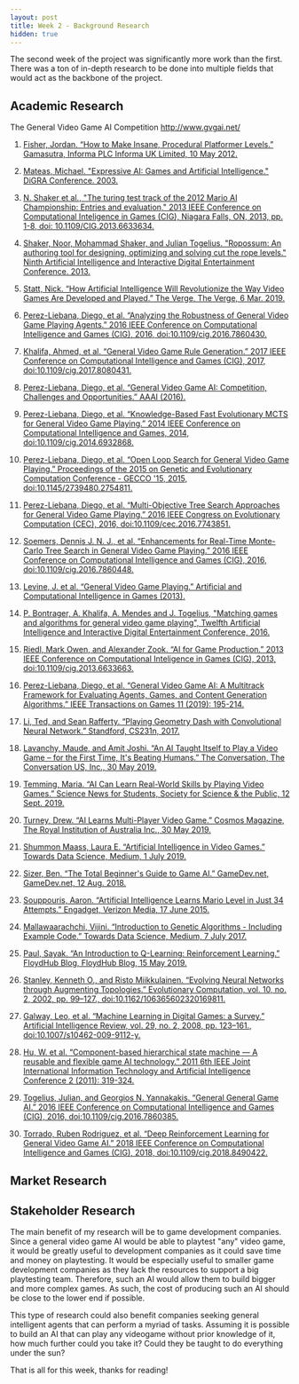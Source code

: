 ```yaml
---
layout: post
title: Week 2 - Background Research
hidden: true
---
```


The second week of the project was significantly more work than the first. There was a ton of in-depth research to be done into multiple fields that would act as the backbone of the project. 

## Academic Research

The General Video Game AI Competition http://www.gvgai.net/

1. [Fisher, Jordan. “How to Make Insane, Procedural Platformer Levels.” Gamasutra, Informa PLC Informa UK Limited, 10 May 2012.](https://www.gamasutra.com/view/feature/170049/how_to_make_insane_procedural_.php)

2. [Mateas, Michael. "Expressive AI: Games and Artificial Intelligence." DiGRA Conference. 2003.](https://users.soe.ucsc.edu/~michaelm/tenurereview/publications/mateas-digra2003.pdf)

3. [N. Shaker et al., "The turing test track of the 2012 Mario AI Championship: Entries and evaluation," 2013 IEEE Conference on Computational Inteligence in Games (CIG), Niagara Falls, ON, 2013, pp. 1-8, doi: 10.1109/CIG.2013.6633634.](http://julian.togelius.com/Shaker2013The.pdf)

4. [Shaker, Noor, Mohammad Shaker, and Julian Togelius. "Ropossum: An authoring tool for designing, optimizing and solving cut the rope levels." Ninth Artificial Intelligence and Interactive Digital Entertainment Conference. 2013.](https://d1wqtxts1xzle7.cloudfront.net/31923445/CTR-demonstration.pdf?1379679414=&response-content-disposition=inline%3B+filename%3DRopossum_An_Authoring_Tool_for_Designing.pdf&Expires=1600209846&Signature=K9o6iITBb47GpPh8LJqhbbNS6AhGbM3Aj8UqkIYXjvtgOxizRWfjYYnsWPYsixrmM~isfgd~TvI12USYdKr7IaHguPshyUobXbZE7ZfGZEfiV~KMmd42nLnGJI1nP4RooCOcCkcAUG43mJ6n7tXBR5AfLIjSYp~8yKJ7YS9KiH~3cYL3AbEJvKo8r~JT8Z2THZi1l2ujlgg6eZObinq8CFchBjBcJzevDftj6F7MGDtO7nzQADsOfWcwPoLosovqB~VVUvz2OVMnshpw-TFiOqiCJQOoX9xkTMFs~ezptpkPuO14iiBUXeNkO~Aq9-BEgilOMaFCeKvdWG1~r3rnQw__&Key-Pair-Id=APKAJLOHF5GGSLRBV4ZA)

5. [Statt, Nick. “How Artificial Intelligence Will Revolutionize the Way Video Games Are Developed and Played.” The Verge, The Verge, 6 Mar. 2019.](https://www.theverge.com/2019/3/6/18222203/video-game-ai-future-procedural-generation-deep-learning)

6. [Perez-Liebana, Diego, et al. “Analyzing the Robustness of General Video Game Playing Agents.” 2016 IEEE Conference on Computational Intelligence and Games (CIG), 2016, doi:10.1109/cig.2016.7860430.](http://www.diego-perez.net/papers/Robustness.pdf)

7. [Khalifa, Ahmed, et al. “General Video Game Rule Generation.” 2017 IEEE Conference on Computational Intelligence and Games (CIG), 2017, doi:10.1109/cig.2017.8080431.](http://www.diego-perez.net/papers/GVGRuleGeneration.pdf)

8. [Perez-Liebana, Diego, et al. “General Video Game AI: Competition, Challenges and Opportunities.” AAAI (2016).](http://www.diego-perez.net/papers/aaai2016_gvgai.pdf)

9. [Perez-Liebana, Diego, et al. “Knowledge-Based Fast Evolutionary MCTS for General Video Game Playing.” 2014 IEEE Conference on Computational Intelligence and Games, 2014, doi:10.1109/cig.2014.6932868.](http://www.diego-perez.net/papers/KBFastEvoMCTS_CIG2014.pdf)

10. [Perez-Liebana, Diego, et al. “Open Loop Search for General Video Game Playing.” Proceedings of the 2015 on Genetic and Evolutionary Computation Conference - GECCO '15, 2015, doi:10.1145/2739480.2754811.](http://www.diego-perez.net/papers/OpenLoopGVG.pdf)

11. [Perez-Liebana, Diego, et al. “Multi-Objective Tree Search Approaches for General Video Game Playing.” 2016 IEEE Congress on Evolutionary Computation (CEC), 2016, doi:10.1109/cec.2016.7743851.](http://www.diego-perez.net/papers/MOTS_GVG_CEC2016.pdf)

12. [Soemers, Dennis J. N. J., et al. “Enhancements for Real-Time Monte-Carlo Tree Search in General Video Game Playing.” 2016 IEEE Conference on Computational Intelligence and Games (CIG), 2016, doi:10.1109/cig.2016.7860448.](https://dke.maastrichtuniversity.nl/m.winands/documents/CIG2016_GVGAI.pdf)

13. [Levine, J. et al. “General Video Game Playing.” Artificial and Computational Intelligence in Games (2013).](http://people.idsia.ch/~tom/publications/dagstuhl-gvgp.pdf)

14. [P. Bontrager, A. Khalifa, A. Mendes and J. Togelius, "Matching games and algorithms for general video game playing", Twelfth Artificial Intelligence and Interactive Digital Entertainment Conference, 2016.](http://julian.togelius.com/Bontrager2016Matching.pdf)

15. [Riedl, Mark Owen, and Alexander Zook. “AI for Game Production.” 2013 IEEE Conference on Computational Inteligence in Games (CIG), 2013, doi:10.1109/cig.2013.6633663.](https://www.cc.gatech.edu/~riedl/pubs/cig13.pdf)

16. [Perez-Liebana, Diego, et al. “General Video Game AI: A Multitrack Framework for Evaluating Agents, Games, and Content Generation Algorithms.” IEEE Transactions on Games 11 (2019): 195-214.](https://arxiv.org/pdf/1802.10363.pdf)

17. [Li, Ted, and Sean Rafferty. “Playing Geometry Dash with Convolutional Neural Network.” Standford, CS231n, 2017.]( http://cs231n.stanford.edu/reports/2017/pdfs/605.pdf)

18. [Lavanchy, Maude, and Amit Joshi. “An AI Taught Itself to Play a Video Game – for the First Time, It's Beating Humans.” The Conversation, The Conversation US, Inc., 30 May 2019.](https://theconversation.com/an-ai-taught-itself-to-play-a-video-game-for-the-first-time-its-beating-humans-118028#:~:text=Due%20to%20the%20computer%27s%20speed,ten%20months%20of%20real%2Dtime.&text=The%20Capture%20the%20Flag%20bot,also%20began%20learning%20from%20scratch.)

19. [Temming, Maria. “AI Can Learn Real-World Skills by Playing Video Games.” Science News for Students, Society for Science &amp; the Public, 12 Sept. 2019.](https://www.sciencenewsforstudents.org/article/ai-can-learn-real-world-skills-playing-video-games)

20. [Turney, Drew. “AI Learns Multi-Player Video Game.” Cosmos Magazine, The Royal Institution of Australia Inc., 30 May 2019.](https://cosmosmagazine.com/technology/ai-learns-multi-player-video-game-and-smashes-it/)

21. [Shummon Maass, Laura  E. “Artificial Intelligence in Video Games.” Towards Data Science, Medium, 1 July 2019.](https://towardsdatascience.com/artificial-intelligence-in-video-games-3e2566d59c22)

22. [Sizer, Ben. “The Total Beginner's Guide to Game AI.” GameDev.net, GameDev.net, 12 Aug. 2018.](https://www.gamedev.net/tutorials/programming/artificial-intelligence/the-total-beginners-guide-to-game-ai-r4942/)

23. [Souppouris, Aaron. “Artificial Intelligence Learns Mario Level in Just 34 Attempts.” Engadget, Verizon Media, 17 June 2015.](https://www.engadget.com/2015-06-17-super-mario-world-self-learning-ai.html)

24. [Mallawaarachchi, Vijini. “Introduction to Genetic Algorithms - Including Example Code.” Towards Data Science, Medium, 7 July 2017.](https://towardsdatascience.com/introduction-to-genetic-algorithms-including-example-code-e396e98d8bf3)

25. [Paul, Sayak. “An Introduction to Q-Learning: Reinforcement Learning.” FloydHub Blog, FloydHub Blog, 15 May 2019.](https://blog.floydhub.com/an-introduction-to-q-learning-reinforcement-learning/)

26. [Stanley, Kenneth O., and Risto Miikkulainen. “Evolving Neural Networks through Augmenting Topologies.” Evolutionary Computation, vol. 10, no. 2, 2002, pp. 99–127., doi:10.1162/106365602320169811.](http://nn.cs.utexas.edu/downloads/papers/stanley.ec02.pdf)

27. [Galway, Leo, et al. “Machine Learning in Digital Games: a Survey.” Artificial Intelligence Review, vol. 29, no. 2, 2008, pp. 123–161., doi:10.1007/s10462-009-9112-y.](https://link.springer.com/article/10.1007/s10462-009-9112-y)

28. [Hu, W. et al. “Component-based hierarchical state machine — A reusable and flexible game AI technology.” 2011 6th IEEE Joint International Information Technology and Artificial Intelligence Conference 2 (2011): 319-324.](https://ieeexplore.ieee.org/document/6030340)

29. [Togelius, Julian, and Georgios N. Yannakakis. “General General Game AI.” 2016 IEEE Conference on Computational Intelligence and Games (CIG), 2016, doi:10.1109/cig.2016.7860385.](http://julian.togelius.com/Togelius2016General.pdf)

30. [Torrado, Ruben Rodriguez, et al. “Deep Reinforcement Learning for General Video Game AI.” 2018 IEEE Conference on Computational Intelligence and Games (CIG), 2018, doi:10.1109/cig.2018.8490422.](https://arxiv.org/pdf/1806.02448.pdf)

## Market Research



## Stakeholder Research

The main benefit of my research will be to game development companies. Since a general video game AI would be able to playtest "any" video game, it would be greatly useful to development companies as it could save time and money on playtesting. It would be especially useful to smaller game development companies as they lack the resources to support a big playtesting team. Therefore, such an AI would allow them to build bigger and more complex games. As such, the cost of producing such an AI should be close to the lower end if possible.

This type of research could also benefit companies seeking general intelligent agents that can perform a myriad of tasks. Assuming it is possible to build an AI that can play any videogame without prior knowledge of it, how much further could you take it? Could they be taught to do everything under the sun?


That is all for this week, thanks for reading!
